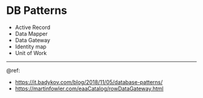 # DB Patterns

- Active Record
- Data Mapper
- Data Gateway
- Identity map
- Unit of Work

---
@ref:  
- https://it.badykov.com/blog/2018/11/05/database-patterns/
- https://martinfowler.com/eaaCatalog/rowDataGateway.html
